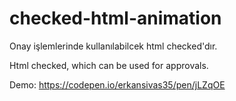 # checked-html-animation

Onay işlemlerinde kullanılabilcek html checked'dır.

Html checked, which can be used for approvals.

Demo: https://codepen.io/erkansivas35/pen/jLZqOE

